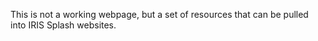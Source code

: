 This is not a working webpage, but a set of resources that can be pulled into IRIS Splash websites.
